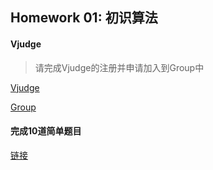 ## Homework 01: 初识算法

#### Vjudge

> 请完成Vjudge的注册并申请加入到Group中

[Vjudge](https://vjudge.net/)

[Group](https://vjudge.net/group/x-c00)

#### 完成10道简单题目
[链接](https://vjudge.net/contest/418498)
